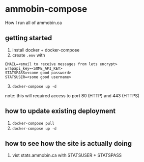 # ammobin-compose

How I run all of ammobin.ca

## getting started
1. install docker + docker-compose
2. create ```.env``` with 
```
EMAIL=<email to receive messages from lets encrypt>
wrapapi_key=<SOME_API_KEY>
STATSPASS=<some good password>
STATSUSER=<some good username>
```
3. ```docker-compose up -d```

note: this will required access to port 80 (HTTP) and 443 (HTTPS)

## how to update existing deployment
1. ```docker-compose pull```
2. ```docker-compose up -d```

## how to see how the site is actually doing
1. vist stats.ammobin.ca with STATSUSER + STATSPASS
